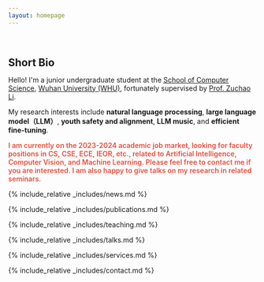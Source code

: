 ```yaml
---
layout: homepage
---
```


<h1 id="about-me"></h1>

<h2 style="margin: 60px 0px 10px;">Short Bio</h2>

Hello! I'm a junior undergraduate student at the [School of Computer Science](https://cs.whu.edu.cn/), [Wuhan University (WHU)](https://www.whu.edu.cn/), fortunately supervised by [Prof. Zuchao Li](https://zcli-charlie.github.io/).

My research interests include **natural language processing**, **large language model（LLM）**, **youth safety and alignment**, **LLM music**, and **efficient fine-tuning**.

<strong style="color:#e74d3c; font-weight:600"><strong style="color:#e74d3c; font-weight:600">I am currently on the 2023-2024 academic job market, looking for faculty positions in CS, CSE, ECE, IEOR, etc., related to Artificial Intelligence, Computer Vision, and Machine Learning. Please feel free to contact me if you are interested. I am also happy to give talks on my research in related seminars.</strong></strong>

{% include_relative _includes/news.md %}

{% include_relative _includes/publications.md %}

{% include_relative _includes/teaching.md %}

{% include_relative _includes/talks.md %}

{% include_relative _includes/services.md %}

{% include_relative _includes/contact.md %}

